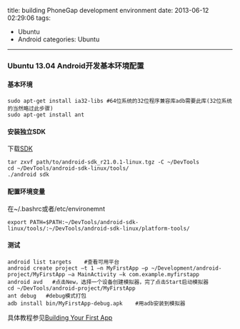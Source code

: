 title: building PhoneGap development environment
date: 2013-06-12 02:29:06
tags: 
- Ubuntu
- Android
categories: Ubuntu
---

### Ubuntu 13.04 Android开发基本环境配置
#### 基本环境
    sudo apt-get install ia32-libs #64位系统的32位程序兼容库adb需要此库(32位系统的当然略过此步骤)
    sudo apt-get install ant

<!-- more -->

#### 安装独立SDK
下载[SDK](http://developer.android.com/sdk/index.html)

    tar zxvf path/to/android-sdk_r21.0.1-linux.tgz -C ~/DevTools
    cd ~/DevTools/android-sdk-linux/tools/
    ./android sdk

#### 配置环境变量
在~/.bashrc或者/etc/environemnt

    export PATH=$PATH:~/DevTools/android-sdk-linux/tools/:~/DevTools/android-sdk-linux/platform-tools/

#### 测试

    android list targets    #查看可用平台
    android create project –t 1 –n MyFirstApp –p ~/Development/android-project/MyFirstApp –a MainActivity –k com.example.myfirstapp
    android avd   #点击New，选择一个设备创建模拟器，完了点击Start启动模拟器 
    cd ~/DevTools/android-project/MyFirstApp
    ant debug   #debug模式打包
    adb install bin/MyFirstApp-debug.apk    #用adb安装到模拟器

具体教程参见[Building Your First App](http://developer.android.com/training/basics/firstapp/index.html)
